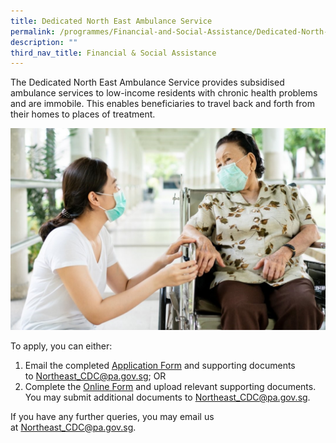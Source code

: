 ```yaml
---
title: Dedicated North East Ambulance Service
permalink: /programmes/Financial-and-Social-Assistance/Dedicated-North-East-Ambulance-Service
description: ""
third_nav_title: Financial & Social Assistance
---
```

The Dedicated North East Ambulance Service provides subsidised ambulance services to low-income residents with chronic health problems and are immobile. This enables beneficiaries to travel back and forth from their homes to places of treatment.

![](/images/North%20East%20Ambulance%20Service.jpg)

To apply, you can either:

1.  Email the completed [Application Form](https://pa-cdcne-staging.netlify.app/files/North%20East%20CDC%20-%20Assistance%20Schemes%20Application%20Form%20(as%20of%2014%20Feb%202022).pdf) and supporting documents to [Northeast\_CDC@pa.gov.sg](mailto:Northeast_CDC@pa.gov.sg); OR
2.  Complete the [Online Form](https://form.gov.sg/#!/5e994b5f5dad670011b1d2ed) and upload relevant supporting documents. You may submit additional documents to [Northeast\_CDC@pa.gov.sg](mailto:Northeast_CDC@pa.gov.sg).

If you have any further queries, you may email us at [Northeast\_CDC@pa.gov.sg](mailto:Northeast_CDC@pa.gov.sg).